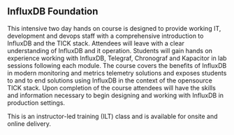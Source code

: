 ## InfluxDB Foundation 

This intensive two day hands on course is designed to provide working IT, development and devops staff with a comprehensive introduction to InfluxDB and the TICK stack. Attendees will leave with a clear understanding of InfluxDB and it operation. Students will gain hands on experience working with InfluxDB, Telegraf, Chronograf and Kapacitor in lab sessions following each module. The course covers the benefits of InfluxDB in modern monitoring and metrics telemetry solutions and exposes students to and to end solutions using InfluxDB in the context of the opensource TICK stack. Upon completion of the course attendees will have the skills and information necessary to begin designing and working with InfluxDB in production settings.

This is an instructor-led training (ILT) class and is available for onsite and online delivery.
